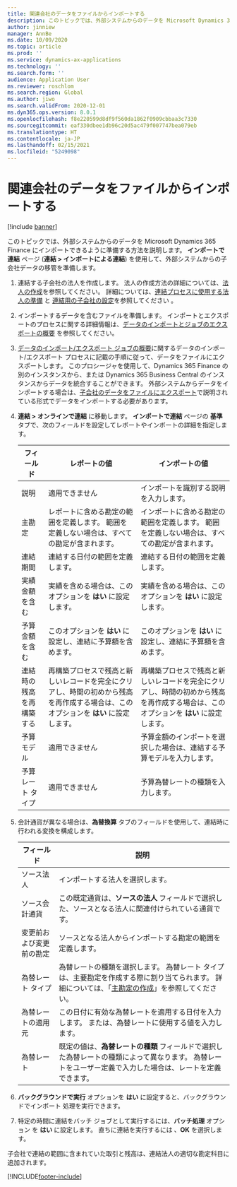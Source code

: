 ```yaml
---
title: 関連会社のデータをファイルからインポートする
description: このトピックでは、外部システムからのデータを Microsoft Dynamics 365 Finance にインポートできるように準備する方法を説明します。
author: jinniew
manager: AnnBe
ms.date: 10/09/2020
ms.topic: article
ms.prod: ''
ms.service: dynamics-ax-applications
ms.technology: ''
ms.search.form: ''
audience: Application User
ms.reviewer: roschlom
ms.search.region: Global
ms.author: jiwo
ms.search.validFrom: 2020-12-01
ms.dyn365.ops.version: 8.0.1
ms.openlocfilehash: f8e220599d8df9f560da1862f0909cbbaa3c7330
ms.sourcegitcommit: eaf330dbee1db96c20d5ac479f007747bea079eb
ms.translationtype: HT
ms.contentlocale: ja-JP
ms.lasthandoff: 02/15/2021
ms.locfileid: "5249098"
---
```

# <a name="import-subsidiary-data-from-files"></a>関連会社のデータをファイルからインポートする

[!include [banner](../includes/banner.md)]

このトピックでは、外部システムからのデータを Microsoft Dynamics 365 Finance にインポートできるように準備する方法を説明します。 **インポートで連結** ページ (**連結  \> インポートによる連結**) を使用して、外部システムからの子会社データの移管を準備します。

1. 連結する子会社の法人を作成します。 法人の作成方法の詳細については、[法人の作成](../../fin-ops-core/fin-ops/organization-administration/tasks/create-legal-entity.md)を参照してください。 詳細については、[連結プロセスに使用する法人の準備](prepare-company-for-consolidation.md) と [連結用の子会社の設定](set-up-subsidiary-company-for-consolidation.md)を参照してください 。

2. インポートするデータを含むファイルを準備します。 インポートとエクスポートのプロセスに関する詳細情報は、[データのインポートとジョブのエクスポートの概要](../../fin-ops-core/dev-itpro/data-entities/data-import-export-job.md) を参照してください。
3. [データのインポート/エクスポート ジョブの概要](../../fin-ops-core/dev-itpro/data-entities/data-import-export-job.md)に関するデータのインポート/エクスポート プロセスに記載の手順に従って、データをファイルにエクスポートします。 このプロシージャを使用して、Dynamics 365 Finance の別のインスタンスから、または Dynamics 365 Business Central のインスタンスからデータを統合することができます。 外部システムからデータをインポートする場合は、[子会社のデータをファイルにエクスポート](export-subsidiary-data-to-file.md)で説明されている形式でデータをインポートする必要があります。
4. **連結 \> オンラインで連結** に移動します。 **インポートで連結** ページの **基準** タブで、次のフィールドを設定してレポートやインポートの詳細を指定します。

    | フィールド                                 | レポートの値 | インポートの値 |
    |---------------------------------------|----------------------|----------------------|
    | 説明                           | 適用できません | インポートを識別する説明を入力します。 |
    | 主勘定                          | レポートに含める勘定の範囲を定義します。 範囲を定義しない場合は、すべての勘定が含まれます。 | インポートに含める勘定の範囲を定義します。 範囲を定義しない場合は、すべての勘定が含まれます。 |
    | 連結期間                  | 連結する日付の範囲を定義します。 | 連結する日付の範囲を定義します。 |
    | 実績金額を含む                | 実績を含める場合は、このオプションを **はい** に設定します。 | 実績を含める場合は、このオプションを **はい** に設定します。 |
    | 予算金額を含む                | このオプションを **はい** に設定し、連結に予算額を含めます。 | このオプションを **はい** に設定し、連結に予算額を含めます。 |
    | 連結時の残高を再構築する | 再構築プロセスで残高と新しいレコードを完全にクリアし、時間の初めから残高を再作成する場合は、このオプションを **はい** に設定します。 | 再構築プロセスで残高と新しいレコードを完全にクリアし、時間の初めから残高を再作成する場合は、このオプションを **はい** に設定します。 |
    | 予算モデル                         | 適用できません | 予算金額のインポートを選択した場合は、連結する予算モデルを入力します。 |
    | 予算レート タイプ                      | 適用できません | 予算為替レートの種類を入力します。 |

6. 会計通貨が異なる場合は、**為替換算** タブのフィールドを使用して、連結時に行われる変換を構成します。

    | フィールド                      | 説明 |
    |----------------------------|-------------|
    | ソース法人        | インポートする法人を選択します。 |
    | ソース会計通貨 | この既定通貨は、**ソースの法人** フィールドで選択した、ソースとなる法人に関連付けられている通貨です。 |
    | 変更前および変更前の勘定       | ソースとなる法人からインポートする勘定の範囲を定義します。 |
    | 為替レート タイプ         | 為替レートの種類を選択します。 為替レート タイプは、主要勘定を作成する際に割り当てられます。 詳細については、「[主勘定の作成](tasks/create-main-account.md)」を参照してください。 |
    | 為替レートの適用元   | この日付に有効な為替レートを適用する日付を入力します。 または、為替レートに使用する値を入力します。 |
    | 為替レート              | 既定の値は、**為替レートの種類** フィールドで選択した為替レートの種類によって異なります。 為替レートをユーザー定義で入力した場合は、レートを定義できます。 |

7. **バックグラウンドで実行** オプションを **はい** に設定すると、バックグラウンドでインポート 処理を実行できます。
8. 特定の時間に連結をバッチ ジョブとして実行するには、**バッチ処理** オプション を **はい** に設定します。 直ちに連結を実行するには 、**OK** を選択します。 

子会社で連結の範囲に含まれていた取引と残高は、連結法人の適切な勘定科目に追加されます。


[!INCLUDE[footer-include](../../includes/footer-banner.md)]